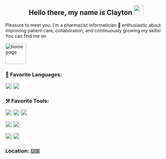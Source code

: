 <h2 align = "center"> Hello there, my name is Clayton  <img src="https://github.com/claytonjhamilton/claytonjhamilton/blob/main/images/waving_hand.gif" width="30px">
</h2>

Pleasure to meet you. I'm a pharmacist informatician :pill: enthusiastic about improving patient care, collaboration, and continuously growing my skills!  You can find me on <p> 
  <a href="www.linkedin.com/in/clayton-j-hamilton" title="Redirect to LinkedIn profile">
    <img src="https://img.shields.io/badge/linkedin-%230077B5.svg?&logo=linkedin&logoColor=white" alt="homepage" alt="drawing" width="65" />
  </a>
</p>

### :page_facing_up:  **Favorite Languages:**

<code><img height="20" src="https://img.shields.io/badge/-SQL-green?logo=codepen&logoColor=white"></code>
<code><img height="20" src="https://img.shields.io/badge/Python-%233776AB.svg?logo=python&logoColor=white"></code>

### :hammer_and_pick:  **Favorite Tools:**

<code><img height="20" src="https://img.shields.io/badge/-Microsoft%20SQL%20Server-grey?logo=microsoft-sql-server&logoColor=red"></code>
<code><img height="20" src="https://img.shields.io/badge/-Visual%20Studio%20Code-blue?logo=visual-studio-code"></code>
<code><img height="20" src="https://img.shields.io/badge/-Visual%20Studio-purple?logo=visual-studio"></code>

<code><img height="20" src="https://img.shields.io/badge/-Report%20Builder-white?logo=Power%20BI&logoColor=red"></code>
<code><img height="20" src="https://img.shields.io/badge/-PowerBI-black?logo=Power%20BI&logoColor=yellow"></code>

<code><img height="20" src="https://img.shields.io/badge/-Git-9cf?logo=git"></code>
<code><img height="20" src="https://img.shields.io/badge/-GitHub-black?logo=GitHub"></code>


### **Location:** :us: